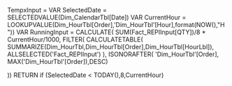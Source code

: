 TempxInput = 
VAR SelectedDate = SELECTEDVALUE(Dim_CalendarTbl[Date])
VAR CurrentHour = 
LOOKUPVALUE(Dim_HourTbl[Order],'Dim_HourTbl'[Hour],format(NOW(),"H"))
VAR RunningInput =
CALCULATE(
    SUM(Fact_REPIInput[QTY])/8 * CurrentHour/1000,
    FILTER(
        CALCULATETABLE(
            SUMMARIZE(Dim_HourTbl,Dim_HourTbl[Order],Dim_HourTbl[HourLbl]),
            ALLSELECTED('Fact_REPIInput')
        ),
        ISONORAFTER(
            'Dim_HourTbl'[Order], MAX('Dim_HourTbl'[Order]),DESC)
    
))
RETURN
if (SelectedDate < TODAY(),8,CurrentHour)
